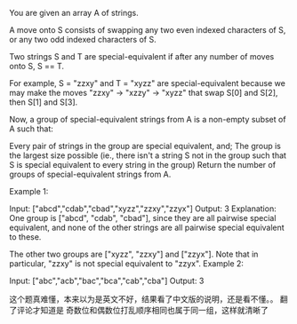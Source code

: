 You are given an array A of strings.

A move onto S consists of swapping any two even indexed characters of S, or any two odd indexed characters of S.

Two strings S and T are special-equivalent if after any number of moves onto S, S == T.

For example, S = "zzxy" and T = "xyzz" are special-equivalent because we may make the moves "zzxy" -> "xzzy" -> "xyzz" that swap S[0] and S[2], then S[1] and S[3].

Now, a group of special-equivalent strings from A is a non-empty subset of A such that:

Every pair of strings in the group are special equivalent, and;
The group is the largest size possible (ie., there isn't a string S not in the group such that S is special equivalent to every string in the group)
Return the number of groups of special-equivalent strings from A.

 
Example 1:

Input: ["abcd","cdab","cbad","xyzz","zzxy","zzyx"]
Output: 3
Explanation: 
One group is ["abcd", "cdab", "cbad"], since they are all pairwise special equivalent, and none of the other strings are all pairwise special equivalent to these.

The other two groups are ["xyzz", "zzxy"] and ["zzyx"].  Note that in particular, "zzxy" is not special equivalent to "zzyx".
Example 2:

Input: ["abc","acb","bac","bca","cab","cba"]
Output: 3

这个题真难懂，本来以为是英文不好，结果看了中文版的说明，还是看不懂。。
翻了评论才知道是 奇数位和偶数位打乱顺序相同也属于同一组，这样就清晰了